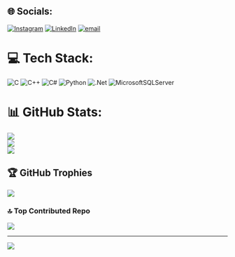 
## 🌐 Socials:
[![Instagram](https://img.shields.io/badge/Instagram-%23E4405F.svg?logo=Instagram&logoColor=white)](https://instagram.com/ardavegok) [![LinkedIn](https://img.shields.io/badge/LinkedIn-%230077B5.svg?logo=linkedin&logoColor=white)](https://www.linkedin.com/in/arda-fırat-gök-06367928a/) [![email](https://img.shields.io/badge/Email-D14836?logo=gmail&logoColor=white)](mailto:ardafiratgok@gmail.com) 

# 💻 Tech Stack:
![C](https://img.shields.io/badge/c-%2300599C.svg?style=for-the-badge&logo=c&logoColor=white) ![C++](https://img.shields.io/badge/c++-%2300599C.svg?style=for-the-badge&logo=c%2B%2B&logoColor=white) ![C#](https://img.shields.io/badge/c%23-%23239120.svg?style=for-the-badge&logo=csharp&logoColor=white) ![Python](https://img.shields.io/badge/python-3670A0?style=for-the-badge&logo=python&logoColor=ffdd54) ![.Net](https://img.shields.io/badge/.NET-5C2D91?style=for-the-badge&logo=.net&logoColor=white) ![MicrosoftSQLServer](https://img.shields.io/badge/Microsoft%20SQL%20Server-CC2927?style=for-the-badge&logo=microsoft%20sql%20server&logoColor=white)
# 📊 GitHub Stats:
![](https://github-readme-stats.vercel.app/api?username=ArdaFiratGok1&theme=radical&hide_border=false&include_all_commits=true&count_private=false)<br/>
![](https://github-readme-streak-stats.herokuapp.com/?user=ArdaFiratGok1&theme=radical&hide_border=false)<br/>
![](https://github-readme-stats.vercel.app/api/top-langs/?username=ArdaFiratGok1&theme=radical&hide_border=false&include_all_commits=true&count_private=false&layout=compact)

## 🏆 GitHub Trophies
![](https://github-profile-trophy.vercel.app/?username=ArdaFiratGok1&theme=radical&no-frame=false&no-bg=false&margin-w=4)

### 🔝 Top Contributed Repo
![](https://github-contributor-stats.vercel.app/api?username=ArdaFiratGok1&limit=5&theme=tokyonight&combine_all_yearly_contributions=true)

---
[![](https://visitcount.itsvg.in/api?id=ArdaFiratGok1&icon=9&color=13)](https://visitcount.itsvg.in)

<!-- Proudly created with GPRM ( https://gprm.itsvg.in ) -->
